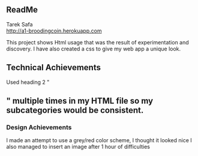 ReadMe
---

Tarek Safa  
http://a1-broodingcoin.herokuapp.com

This project shows Html usage that was the result of experimentation and discovery.
I have also created a css to give my web app a unique look. 

## Technical Achievements
Used heading 2 "<h2>" multiple times in my HTML file so my subcategories would be consistent.

### Design Achievements
I made an attempt to use a grey/red color scheme, I thought it looked nice
I also managed to insert an image after 1 hour of difficulties



